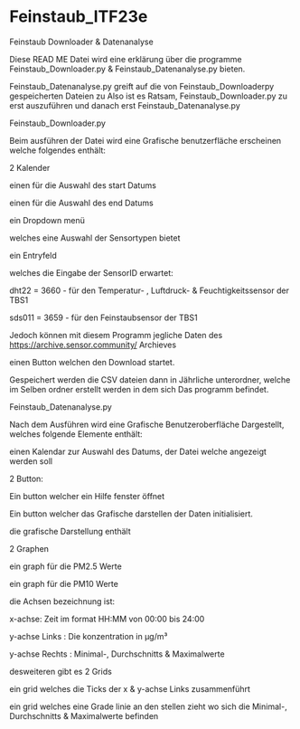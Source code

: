 # Feinstaub_ITF23e
Feinstaub Downloader &amp; Datenanalyse


Diese READ ME Datei wird eine erklärung über die programme Feinstaub_Downloader.py & Feinstaub_Datenanalyse.py bieten.

Feinstaub_Datenanalyse.py greift auf die von Feinstaub_Downloaderpy gespeicherten Dateien zu
Also ist es Ratsam, Feinstaub_Downloader.py zu erst auszuführen und danach erst Feinstaub_Datenanalyse.py 

Feinstaub_Downloader.py

Beim ausführen der Datei wird eine Grafische benutzerfläche erscheinen welche folgendes enthält:

2 Kalender 
	
 einen für die Auswahl des start Datums
	
 einen für die Auswahl des end Datums

ein Dropdown menü
	
 welches eine Auswahl der Sensortypen bietet

ein Entryfeld 

welches die Eingabe der SensorID erwartet:
	
 dht22  = 3660  - für den Temperatur- , Luftdruck- & Feuchtigkeitssensor der TBS1
	
 sds011 = 3659	- für den Feinstaubsensor der TBS1

 Jedoch können mit diesem Programm jegliche Daten des https://archive.sensor.community/ Archieves

einen Button
	welchen den Download startet.

Gespeichert werden die CSV dateien dann in Jährliche unterordner, welche im Selben ordner erstellt werden in dem sich Das programm befindet.


Feinstaub_Datenanalyse.py

Nach dem Ausführen wird eine Grafische Benutzeroberfläche Dargestellt, welches folgende Elemente enthält:

einen Kalendar zur Auswahl des Datums, der Datei welche angezeigt werden soll

2 Button:

Ein button welcher ein Hilfe fenster öffnet

Ein button welcher das Grafische darstellen der Daten initialisiert.


die grafische Darstellung enthält

2 Graphen 
	
 ein graph für die PM2.5 Werte
	
 ein graph für die PM10 Werte

die Achsen bezeichnung ist:

x-achse: Zeit im format HH:MM von 00:00 bis 24:00
 
y-achse Links : Die konzentration in µg/m³
 
y-achse Rechts : Minimal-, Durchschnitts & Maximalwerte
 

desweiteren gibt es 2 Grids
	
ein grid welches die Ticks der x & y-achse Links zusammenführt
	
ein grid welches eine Grade linie an den stellen zieht wo sich die Minimal-, Durchschnitts & Maximalwerte befinden




